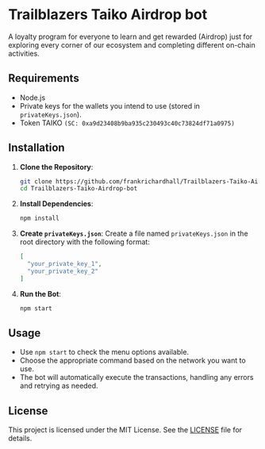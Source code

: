 # Trailblazers Taiko Airdrop bot
A loyalty program for everyone to learn and get rewarded (Airdrop) just for exploring every corner of our ecosystem and completing different on-chain activities.

## Requirements

- Node.js
- Private keys for the wallets you intend to use (stored in `privateKeys.json`).
- Token TAIKO `(SC: 0xa9d23408b9ba935c230493c40c73824df71a0975)`

## Installation

1. **Clone the Repository**:

   ```bash
   git clone https://github.com/frankrichardhall/Trailblazers-Taiko-Airdrop-bot.git
   cd Trailblazers-Taiko-Airdrop-bot
   ```

2. **Install Dependencies**:

   ```bash
   npm install
   ```

3. **Create `privateKeys.json`**:
   Create a file named `privateKeys.json` in the root directory with the following format:

   ```json
   [
     "your_private_key_1",
     "your_private_key_2"
   ]
   ```

4. **Run the Bot**:

   ```bash
   npm start
   ```

## Usage

- Use `npm start` to check the menu options available.
- Choose the appropriate command based on the network you want to use.
- The bot will automatically execute the transactions, handling any errors and retrying as needed.

## License

This project is licensed under the MIT License. See the [LICENSE](LICENSE) file for details.
 
 
 
 
 
 
 
 
 
 
 